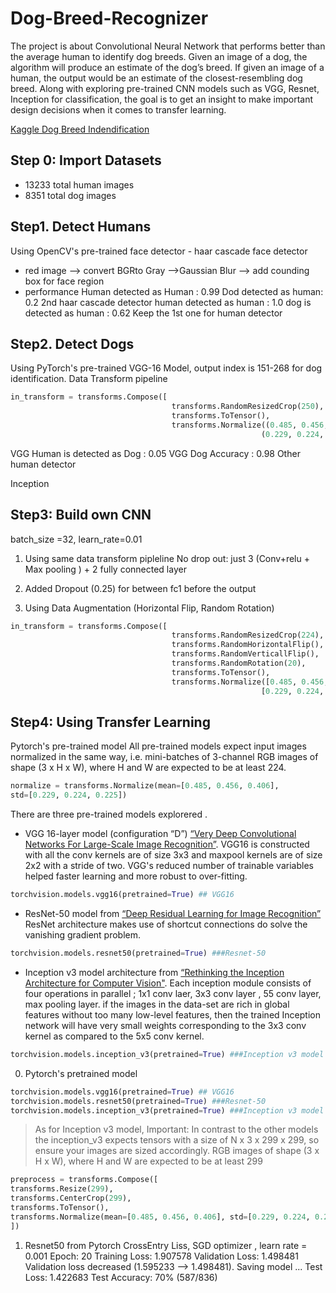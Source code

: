 # Dog-Breed-Recognizer
The project is about Convolutional Neural Network that performs better than the average human to identify dog breeds. Given an image of a dog, the algorithm will produce an estimate of the dog’s breed. If given an image of a human, the output would be an estimate of the closest-resembling dog breed. Along with exploring pre-trained CNN models such as VGG, Resnet, Inception for classification, the goal is to get an insight to make important design decisions when it comes to transfer learning.

[Kaggle Dog Breed Indendification](https://www.kaggle.com/c/dog-breed-identification)

## Step 0: Import Datasets
* 13233 total human images
* 8351 total dog images

## Step1. Detect Humans
Using OpenCV's pre-trained face detector - haar cascade face detector
* red image --> convert BGRto Gray -->Gaussian Blur -->  add counding box for face region
* performance
Human detected as Human : 0.99
Dod detected as human: 0.2
2nd haar cascade detector
human detected as human : 1.0
dog is detected as human : 0.62
Keep the 1st one for human detector
## Step2. Detect Dogs
Using PyTorch's pre-trained VGG-16 Model, output index is 151-268 for dog identification.
Data Transform pipeline
```python
in_transform = transforms.Compose([
                                    transforms.RandomResizedCrop(250),
                                    transforms.ToTensor(),
                                    transforms.Normalize((0.485, 0.456, 0.406),
                                                        (0.229, 0.224, 0.225))])
```
VGG Human is detected as Dog : 0.05
VGG Dog Accuracy : 0.98
Other human detector

Inception


## Step3: Build own CNN
batch_size =32, learn_rate=0.01
1. Using same data transform pipleline
No drop out: just 3 (Conv+relu + Max pooling ) + 2 fully connected layer

2. Added Dropout (0.25) for between fc1 before the output

3. Using Data Augmentation (Horizontal Flip, Random Rotation)
```python
in_transform = transforms.Compose([
                                    transforms.RandomResizedCrop(224),
                                    transforms.RandomHorizontalFlip(),
                                    transforms.RandomVerticallFlip(),
                                    transforms.RandomRotation(20),
                                    transforms.ToTensor(),
                                    transforms.Normalize([0.485, 0.456, 0.406],
                                                        [0.229, 0.224, 0.225])])
```


## Step4: Using Transfer Learning
Pytorch's pre-trained model
All pre-trained models expect input images normalized in the same way, i.e. mini-batches of 3-channel RGB images of shape (3 x H x W), where H and W are expected to be at least 224.
```python
normalize = transforms.Normalize(mean=[0.485, 0.456, 0.406],
std=[0.229, 0.224, 0.225])
```
There are three pre-trained models explorered .
* VGG 16-layer model (configuration “D”) [“Very Deep Convolutional Networks For Large-Scale Image Recognition”](https://arxiv.org/pdf/1409.1556.pdf). VGG16 is constructed with all the conv kernels are of size 3x3 and maxpool kernels are of size 2x2 with a stride of two. VGG's reduced number of trainable variables helped faster learning and more robust to over-fitting.
 ```python
torchvision.models.vgg16(pretrained=True) ## VGG16
```
* ResNet-50 model from [“Deep Residual Learning for Image Recognition”](https://arxiv.org/pdf/1512.03385.pdf) ResNet architecture makes use of shortcut connections do solve the vanishing gradient problem.
```python
torchvision.models.resnet50(pretrained=True) ###Resnet-50
```
* Inception v3 model architecture from [“Rethinking the Inception Architecture for Computer Vision"](http://arxiv.org/abs/1512.00567). Each inception module consists of four operations in parallel ; 1x1 conv laer, 3x3 conv layer , 55 conv layer, max pooling layer. if the images in the data-set are rich in global features without too many low-level features, then the trained Inception network will have very small weights corresponding to the 3x3 conv kernel as compared to the 5x5 conv kernel.

```python
torchvision.models.inception_v3(pretrained=True) ###Inception v3 model
```
0. Pytorch's pretrained model
```python
torchvision.models.vgg16(pretrained=True) ## VGG16
torchvision.models.resnet50(pretrained=True) ###Resnet-50
torchvision.models.inception_v3(pretrained=True) ###Inception v3 model
```
> As for Inception v3 model, Important: In contrast to the other models the inception_v3 expects tensors with a size of N x 3 x 299 x 299, so ensure your images are sized accordingly.
> RGB images of shape (3 x H x W), where H and W are expected to be at least 299
```python
preprocess = transforms.Compose([
transforms.Resize(299),
transforms.CenterCrop(299),
transforms.ToTensor(),
transforms.Normalize(mean=[0.485, 0.456, 0.406], std=[0.229, 0.224, 0.225]),
])
```

1. Resnet50 from Pytorch
CrossEntry Liss, SGD optimizer , learn rate = 0.001
Epoch: 20     Training Loss: 1.907578     Validation Loss: 1.498481
Validation loss decreased (1.595233 --> 1.498481).  Saving model ...
Test Loss: 1.422683
Test Accuracy: 70% (587/836)
